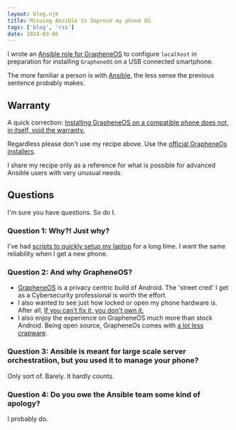 ```yaml
---
layout: blog.njk
title: Misuing Ansible to Improve my phone OS
tags: ['blog', 'rss']
date: 2024-03-06
---
```


I wrote an [Ansible role for GrapheneOS][7] to configure `localhost` in preparation for installing `GrapheneOS` on a USB connected smartphone.

The more familiar a person is with [Ansible][8], the less sense the previous sentence probably makes.

## Warranty

A quick correction: [Installing GrapheneOS on a compatible phone does not, in itself, void the warranty.](https://discuss.grapheneos.org/d/10169-full-chat-transcript-about-warranty-with-custom-oses)

Regardless please don't use my recipe above. Use the [official GrapheneOs installers](https://grapheneos.org/install/). 

I share my recipe only as a reference for what is possible for advanced Ansible users with very unusual needs.

[7]: https://github.com/edthedev/ansible-grapheneos
[8]: https://www.ansible.com/

## Questions

I'm sure you have questions. So do I.

### Question 1: Why?! Just why?

I've had [scripts to quickly setup my laptop][20] for a long time. 
I want the same reliability when I get a new phone.

[20]: https://github.com/edthedev/dotfiles

### Question 2: And why GrapheneOS?

- [GrapheneOS][27] is a privacy centric build of Android. The 'street cred' I get as a Cybersecurity professional is worth the effort.
- I also wanted to see just how locked or open my phone hardware is. After all, [If you can't fix it, you don't own it.](https://hackaday.com/2015/09/15/the-rise-of-the-fix-it-culture/)
- I also enjoy the experience on GrapheneOS much more than stock Android. Being open source, GrapheneOs comes with [a lot less crapware](https://craphound.com/tag/enshittification/).

[27]: https://grapheneos.org/

### Question 3: Ansible is meant for large scale server orchestratiion, but you used it to manage your phone?

Only sort of. Barely. It hardly counts.

### Question 4: Do you owe the Ansible team some kind of apology?

I probably do.
